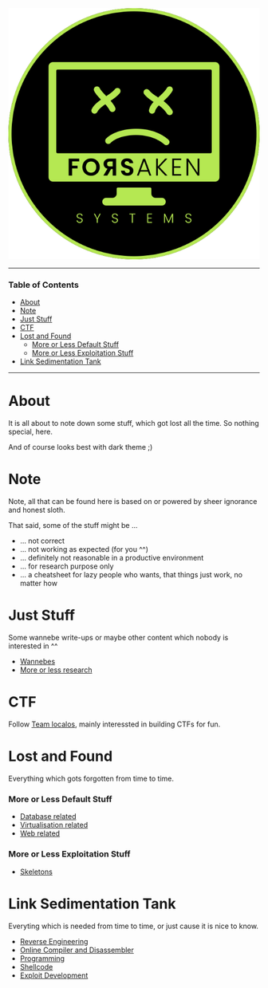 <picture>
  <source media="(prefers-color-scheme: dark)" srcset="https://github.com/ForsakenSystems/.github/blob/main/images/logo_light.png?raw=true">
  <source media="(prefers-color-scheme: light)" srcset="https://github.com/ForsakenSystems/.github/blob/main/images/logo_dark.png?raw=true">
  <img alt="localos logo" src="https://github.com/ForsakenSystems/.github/blob/main/images/logo_dark.png?raw=true">
</picture>

---

### Table of Contents
- [About](#about)
- [Note](#note)
- [Just Stuff](#just-stuff)
- [CTF](#ctf)
- [Lost and Found](#lost-and-found)
    + [More or Less Default Stuff](#more-or-less-default-stuff)
    + [More or Less Exploitation Stuff](#more-or-less-exploitation-stuff)
- [Link Sedimentation Tank](#link-sedimentation-tank)

---


# About
It is all about to note down some stuff, which got lost all the time. So nothing special, here.

And of course looks best with dark theme ;)

# Note
Note, all that can be found here is based on or powered by sheer ignorance and honest sloth.

That said, some of the stuff might be ...

- ... not correct
- ... not working as expected (for you ^^)
- ... definitely not reasonable in a productive environment
- ... for research purpose only
- ... a cheatsheet for lazy people who wants, that things just work, no matter how

# Just Stuff
Some wannebe write-ups or maybe other content which nobody is interested in ^^

- [Wannebes](content/stuff/wannebes.md)
- [More or less research](content/stuff/research.md)

# CTF
Follow [Team localos](http://localos.io), mainly interessted in building CTFs for fun.

# Lost and Found
Everything which gots forgotten from time to time.

### More or Less Default Stuff
- [Database related](content/lost-and-found/defa/db.md)
- [Virtualisation related](content/lost-and-found/defa/virt.md)
- [Web related](content/lost-and-found/defa/web.md)

### More or Less Exploitation Stuff
- [Skeletons](content/lost-and-found/expl/skel.md)

# Link Sedimentation Tank
Everyting which is needed from time to time, or just cause it is nice to know.

- [Reverse Engineering](content/links/re.md)
- [Online Compiler and Disassembler](content/links/disa.md)
- [Programming](content/links/prog.md)
- [Shellcode](content/links/sc.md)
- [Exploit Development](content/links/expldev.md)
